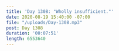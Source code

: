 ```yaml
---
title: 'Day 1308: "Wholly insufficient."'
date: 2020-08-19 15:40:00 -07:00
file: "/uploads/Day-1308.mp3"
post: Day 1308
duration: '00:07:51'
length: 6553640
---
```


